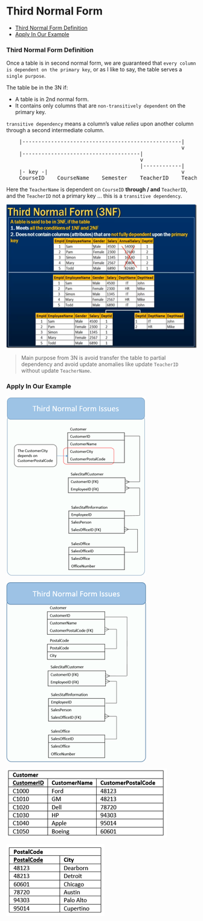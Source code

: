 # Third Normal Form

* [Third Normal Form Definition](#third-normal-form-definition)
* [Apply In Our Example](#apply-in-our-example)

### Third Normal Form Definition
Once a table is in second normal form, we are guaranteed that `every column is dependent on the primary key`, or as I like to say, the table serves a `single purpose`.

The table be in the 3N if:
* A table is in 2nd normal form.
* It contains only columns that are `non-transitively dependent` on the primary key.

`transitive dependency` means a column’s value *relies* upon another column through a second intermediate column.

<pre>
    |--------------------------------------------------|
                                                       v
    |-------------------------------------|
                                          v
                                          |------------|
    |- key -|                                          v
    CourseID    CourseName    Semester    TeacherID    TeacherName
</pre>

Here the `TeacherName` is dependent on `CourseID` **through / and** `TeacherID`, and the `TeacherID` not a primary key ... this is a `transitive dependency`.

![Table Not Normalized](./images/N3-summary.png)

> Main purpose from 3N is avoid transfer the table to partial dependency and avoid update anomalies like update `TeacherID` without update `TeacherName`.

### Apply In Our Example
![Table Not Normalized](./images/ThirdNormalFormIssues.png)

![Table Not Normalized](./images/ThirdNormalFormDataModel.png)

![Table Not Normalized](./images/ThirdNormalFormSampleData1.png)

![Table Not Normalized](./images/ThirdNormalFormSampleData2.png)
